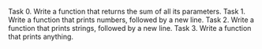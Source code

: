 Task 0. Write a function that returns the sum of all its parameters.
Task 1. Write a function that prints numbers, followed by a new line.
Task 2. Write a function that prints strings, followed by a new line.
Task 3. Write a function that prints anything.
